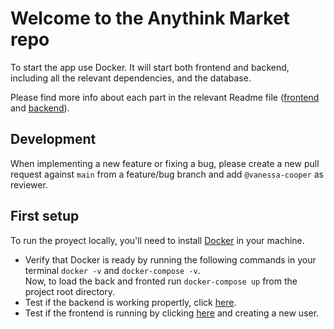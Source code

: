 # Welcome to the Anythink Market repo

To start the app use Docker. It will start both frontend and backend, including all the relevant dependencies, and the database.

Please find more info about each part in the relevant Readme file ([frontend](frontend/readme.md) and [backend](backend/README.md)).

## Development

When implementing a new feature or fixing a bug, please create a new pull request against `main` from a feature/bug branch and add `@vanessa-cooper` as reviewer.

## First setup

To run the proyect locally, you'll need to install [Docker](https://docs.docker.com/get-docker/) in your machine.  
  - Verify that Docker is ready by running the following commands in your terminal `docker -v` and `docker-compose -v`.  
Now, to load the back and fronted run `docker-compose up` from the project root directory.  
  - Test if the backend is working propertly, click [here](http://localhost:3000/api/ping).  
  - Test if the frontend is running by clicking [here](http://localhost:3001/register) and creating a new user.
